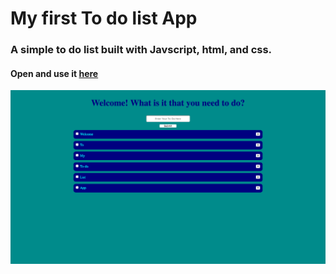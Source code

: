 # My first To do list App

### A simple to do list built with Javscript, html, and css.

#### Open and use it [here](https://github.com/f3n1xfit/To-do-list/)

 ![](To-Do_List_App.png)

